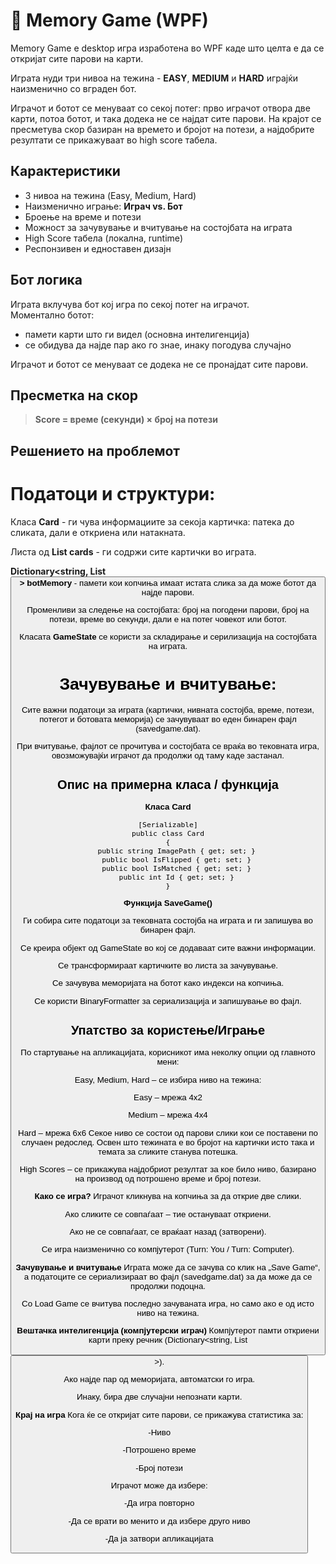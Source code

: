 # 🧠 Memory Game (WPF)
Memory Game е desktop игра изработена во WPF каде што целта е да се откријат сите парови на карти.

Играта нуди три нивоа на тежина - **EASY**, **MEDIUM** и **HARD** играјќи наизменично со вграден бот.

Играчот и ботот се менуваат со секој потег: прво играчот отвора две карти, потоа ботот, и така додека не се најдат сите парови. 
На крајот се пресметува скор базиран на времето и бројот на потези, а најдобрите резултати се прикажуваат во high score табела. 

## Карактеристики
- 3 нивоа на тежина (Easy, Medium, Hard)
- Наизменично играње: **Играч vs. Бот**
- Броење на време и потези
- Можност за зачувување и вчитување на состојбата на играта
- High Score табела (локална, runtime)
- Респонзивен и едноставен дизајн


## Бот логика

Играта вклучува бот кој игра по секој потег на играчот.  
Моментално ботот:
- памети карти што ги видел (основна интелигенција)
- се обидува да најде пар ако го знае, инаку погодува случајно

Играчот и ботот се менуваат се додека не се пронајдат сите парови.

## Пресметка на скор

> **Score = време (секунди) × број на потези**

## Решението на проблемот

 # Податоци и структури:

Класа **Card** - ги чува информациите за секоја картичка: патека до сликата, дали е откриена или натакната.

Листа од **List<Card> cards** - ги содржи сите картички во играта.

**Dictionary<string, List<Button>> botMemory** - памети кои копчиња имаат истата слика за да може ботот да најде парови.

Променливи за следење на состојбата: број на погодени парови, број на потези, време во секунди, дали е на потег човекот или ботот.

Класата **GameState** се користи за складирање и серилизација на состојбата на играта.

 # Зачувување и вчитување:

Сите важни податоци за играта (картички, нивната состојба, време, потези, потегот и ботовата меморија) се зачувуваат во еден бинарен фајл (savedgame.dat).

При вчитување, фајлот се прочитува и состојбата се враќа во тековната игра, овозможувајќи играчот да продолжи од таму каде застанал.


## Опис на примерна класа / функција

**Класа Card**
```
[Serializable]
public class Card
{
    public string ImagePath { get; set; }
    public bool IsFlipped { get; set; }
    public bool IsMatched { get; set; }
    public int Id { get; set; }
}
```
**Функција SaveGame()**

Ги собира сите податоци за тековната состојба на играта и ги запишува во бинарен фајл.

Се креира објект од GameState во кој се додаваат сите важни информации.

Се трансформираат картичките во листа за зачувување.

Се зачувува меморијата на ботот како индекси на копчиња.

Се користи BinaryFormatter за сериализација и запишување во фајл.


## Упатство за користење/Играње

По стартување на апликацијата, корисникот има неколку опции од главното мени:

Easy, Medium, Hard – се избира ниво на тежина:

Easy – мрежа 4x2

Medium – мрежа 4x4

Hard – мрежа 6x6
Секое ниво се состои од парови слики кои се поставени по случаен редослед. Освен што тежината е во бројот на картички исто така и темата за сликите станува потешка.

High Scores – се прикажува најдобриот резултат за кое било ниво, базирано на производ од потрошено време и број потези.

**Како се игра?**
Играчот кликнува на копчиња за да открие две слики.

Ако сликите се совпаѓаат – тие остануваат откриени.

Ако не се совпаѓаат, се враќаат назад (затворени).

Се игра наизменично со компјутерот (Turn: You / Turn: Computer).


**Зачувување и вчитување**
Играта може да се зачува со клик на „Save Game“, а податоците се сериализираат во фајл (savedgame.dat) за да може да се продолжи подоцна.

Со Load Game се вчитува последно зачуваната игра, но само ако е од исто ниво на тежина.

**Вештачка интелигенција (компјутерски играч)**
Компјутерот памти откриени карти преку речник (Dictionary<string, List<Button>>).

Ако најде пар од меморијата, автоматски го игра.

Инаку, бира две случајни непознати карти.

**Крај на игра**
Кога ќе се откријат сите парови, се прикажува статистика за:

-Ниво

-Потрошено време

-Број потези

Играчот може да избере:

-Да игра повторно

-Да се врати во менито и да избере друго ниво

-Да ја затвори апликацијата
